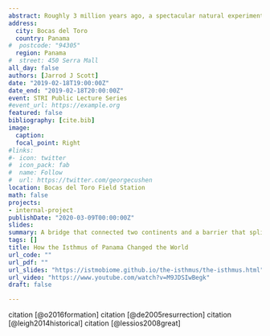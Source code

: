 ```yaml
---
abstract: Roughly 3 million years ago, a spectacular natural experiment began when the Isthmus of Panama finally closed, a geologic process that began many million years earlier. On land, the formation of the Isthmus connected North & South America, and ushered in one of the greatest episode of migration in earth’s history— The Great American Biotic Interchange—Many of the mammal species we see today arrived during this event. However, what was a bridge on land became a barrier in the ocean. Where once a single tropical ocean flowed, two distinct marine environments formed when the Isthmus closed. Strikingly different physicochemical conditions persist in these two oceans today & these differences are reflected in the communities adapted to live there. So for marine organisms the story unfolded quite differently. The barrier separated populations, leading to speciation for some & local extinction for many others.
address:
  city: Bocas del Toro
  country: Panama
#  postcode: "94305"
  region: Panama
#  street: 450 Serra Mall
all_day: false
authors: [Jarrod J Scott]
date: "2019-02-18T19:00:00Z"
date_end: "2019-02-18T20:00:00Z"
event: STRI Public Lecture Series
#event_url: https://example.org
featured: false
bibliography: [cite.bib]
image:
  caption:
  focal_point: Right
#links:
#- icon: twitter
#  icon_pack: fab
#  name: Follow
#  url: https://twitter.com/georgecushen
location: Bocas del Toro Field Station
math: false
projects:
- internal-project
publishDate: "2020-03-09T00:00:00Z"
slides:
summary: A bridge that connected two continents and a barrier that split one ocean.
tags: []
title: How the Isthmus of Panama Changed the World
url_code: ""
url_pdf: ""
url_slides: "https://istmobiome.github.io/the-isthmus/the-isthmus.html"
url_video: "https://www.youtube.com/watch?v=M9JDSIwBegk"
draft: false

---
```




citation [@o2016formation]
citation [@de2005resurrection]
citation [@leigh2014historical]
citation [@lessios2008great]
